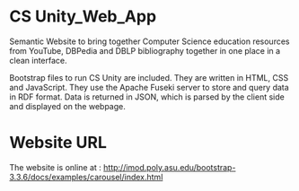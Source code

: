 # CS Unity_Web_App

Semantic Website to bring together Computer Science education resources from YouTube, DBPedia and DBLP bibliography together in one place in a clean interface.

Bootstrap files to run CS Unity are included. They are written in HTML, CSS and JavaScript. They use the Apache Fuseki server to store and query data in RDF format. Data is returned in JSON, which is parsed by the client side and displayed on the webpage.

# Website URL

The website is online at : http://imod.poly.asu.edu/bootstrap-3.3.6/docs/examples/carousel/index.html

